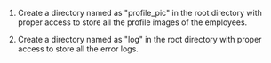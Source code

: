 1. Create a directory named as "profile_pic" in the root directory with proper access to store all the profile images of the employees.

2. Create a directory named as "log" in the root directory with proper access to store all the error logs.

